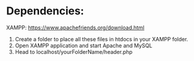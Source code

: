 # Dependencies:
XAMPP: https://www.apachefriends.org/download.html

1) Create a folder to place all these files in htdocs in your XAMPP folder. 
2) Open XAMPP application and start Apache and MySQL
3) Head to localhost/yourFolderName/header.php


